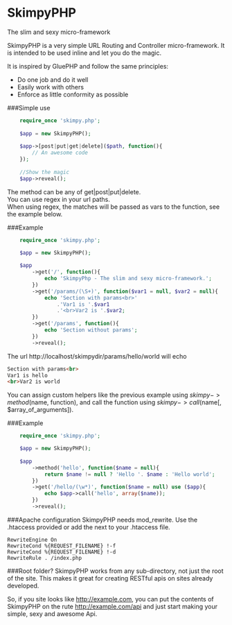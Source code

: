 SkimpyPHP
===
The slim and sexy micro-framework

SkimpyPHP is a very simple URL Routing and Controller micro-framework. It is intended to be used inline and let you do the magic. 

It is inspired by GluePHP and follow the same principles:

* Do one job and do it well
* Easily work with others
* Enforce as little conformity as possible

###Simple use
```php
	require_once 'skimpy.php';
	
	$app = new SkimpyPHP();
	
	$app->[post|put|get|delete]($path, function(){
		// An awesome code
	});
	
	//Show the magic
	$app->reveal();
```
The method can be any of get|post|put|delete.  
You can use regex in your url paths.  
When using regex, the matches will be passed as vars to the function, see the example below.  

###Example
```php
	require_once 'skimpy.php';

	$app = new SkimpyPHP();
	
	$app
		->get('/', function(){
			echo 'SkimpyPhp - The slim and sexy micro-framework.';
		})
		->get('/params/(\S+)', function($var1 = null, $var2 = null){
			echo 'Section with params<br>'
				.'Var1 is '.$var1
				.'<br>Var2 is '.$var2;
		})
		->get('/params', function(){
			echo 'Section without params';
		})
		->reveal();
```

The url http://localhost/skimpydir/params/hello/world will echo 
```html
Section with params<br>
Var1 is hello
<br>Var2 is world
```

You can assign custom helpers like the previous example using $skimpy->method($name, function), and call the function using $skimpy->call($name[, $array_of_arguments]).

###Example
```php
	require_once 'skimpy.php';

	$app = new SkimpyPHP();
	
	$app
		->method('hello', function($name = null){
			return $name != null ? 'Hello '. $name : 'Hello world';
		})
		->get('/hello/(\w*)', function($name = null) use ($app){
			echo $app->call('hello', array($name));
		})
		->reveal();
```


###Apache configuration
SkimpyPHP needs mod_rewrite. Use the .htaccess provided or add the next to your .htaccess file. 
```
RewriteEngine On
RewriteCond %{REQUEST_FILENAME} !-f
RewriteCond %{REQUEST_FILENAME} !-d
RewriteRule . /index.php
```

###Root folder?
SkimpyPHP works from any sub-directory, not just the root of the site. This makes it great for creating RESTful apis on sites already developed.

So, if you site looks like http://example.com, you can put the contents of SkimpyPHP on the rute http://example.com/api and just start making your simple, sexy and awesome Api. 
